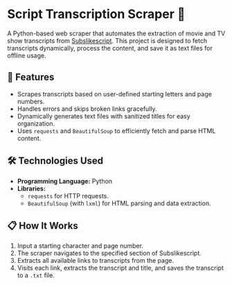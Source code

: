 # Script Transcription Scraper 📜

A Python-based web scraper that automates the extraction of movie and TV show transcripts from [Subslikescript](https://subslikescript.com). This project is designed to fetch transcripts dynamically, process the content, and save it as text files for offline usage.

## 🚀 Features
- Scrapes transcripts based on user-defined starting letters and page numbers.
- Handles errors and skips broken links gracefully.
- Dynamically generates text files with sanitized titles for easy organization.
- Uses `requests` and `BeautifulSoup` to efficiently fetch and parse HTML content.

## 🛠️ Technologies Used
- **Programming Language:** Python
- **Libraries:**
  - `requests` for HTTP requests.
  - `BeautifulSoup` (with `lxml`) for HTML parsing and data extraction.

## 📋 How It Works
1. Input a starting character and page number.
2. The scraper navigates to the specified section of Subslikescript.
3. Extracts all available links to transcripts from the page.
4. Visits each link, extracts the transcript and title, and saves the transcript to a `.txt` file.

